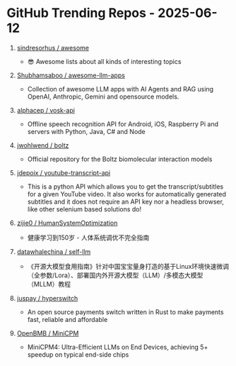 # GitHub Trending Repos - 2025-06-12

1. [sindresorhus /    awesome](https://github.com/sindresorhus/awesome)
   - 😎 Awesome lists about all kinds of interesting topics

2. [Shubhamsaboo /    awesome-llm-apps](https://github.com/Shubhamsaboo/awesome-llm-apps)
   - Collection of awesome LLM apps with AI Agents and RAG using OpenAI, Anthropic, Gemini and opensource models.

3. [alphacep /    vosk-api](https://github.com/alphacep/vosk-api)
   - Offline speech recognition API for Android, iOS, Raspberry Pi and servers with Python, Java, C# and Node

4. [jwohlwend /    boltz](https://github.com/jwohlwend/boltz)
   - Official repository for the Boltz biomolecular interaction models

5. [jdepoix /    youtube-transcript-api](https://github.com/jdepoix/youtube-transcript-api)
   - This is a python API which allows you to get the transcript/subtitles for a given YouTube video. It also works for automatically generated subtitles and it does not require an API key nor a headless browser, like other selenium based solutions do!

6. [zijie0 /    HumanSystemOptimization](https://github.com/zijie0/HumanSystemOptimization)
   - 健康学习到150岁 - 人体系统调优不完全指南

7. [datawhalechina /    self-llm](https://github.com/datawhalechina/self-llm)
   - 《开源大模型食用指南》针对中国宝宝量身打造的基于Linux环境快速微调（全参数/Lora）、部署国内外开源大模型（LLM）/多模态大模型（MLLM）教程

8. [juspay /    hyperswitch](https://github.com/juspay/hyperswitch)
   - An open source payments switch written in Rust to make payments fast, reliable and affordable

9. [OpenBMB /    MiniCPM](https://github.com/OpenBMB/MiniCPM)
   - MiniCPM4: Ultra-Efficient LLMs on End Devices, achieving 5+ speedup on typical end-side chips

